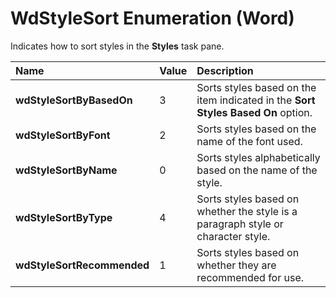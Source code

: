 
# WdStyleSort Enumeration (Word)

Indicates how to sort styles in the  **Styles** task pane.



|**Name**|**Value**|**Description**|
|:-----|:-----|:-----|
|**wdStyleSortByBasedOn**|3|Sorts styles based on the item indicated in the  **Sort Styles Based On** option.|
|**wdStyleSortByFont**|2|Sorts styles based on the name of the font used.|
|**wdStyleSortByName**|0|Sorts styles alphabetically based on the name of the style.|
|**wdStyleSortByType**|4|Sorts styles based on whether the style is a paragraph style or character style.|
|**wdStyleSortRecommended**|1|Sorts styles based on whether they are recommended for use.|
